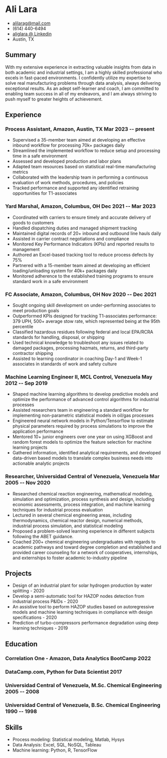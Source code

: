 <!-- The (first) h1 will be used as the <title> of the HTML page -->
# Ali Lara

<!-- The unordered list immediately after the h1 will be formatted on a single
line. It is intended to be used for contact details -->
- <alilarag@mail.com>
- (614) 440-6494
- [aliglara @ Linkedin](https://www.linkedin.com/in/aliglara)
- Austin, TX

## Summary
<!-- The paragraph after the h1 and ul and before the first h2 is optional. It
is intended to be used for a short summary. -->
With my extensive experience in extracting valuable insights from data in both academic and industrial settings, I am a highly skilled professional who excels in fast-paced environments. I confidently utilize my expertise to solve real manufacturing problems through data analysis, always delivering exceptional results. As an adept self-learner and coach, I am committed to enabling team success in all of my endeavors, and I am always striving to push myself to greater heights of achievement.

## Experience

<!-- You have to wrap the "left" and "right" half of these headings in spans by
hand -->
### <span>Process Assistant, Amazon, Austin, TX</span> <span>Mar 2023 -- present</span>

- Supervised a 35-member team aimed at developing an effective inbound workflow for processing 70k+ packages daily
- Streamlined the implemented workflow to reduce setup and processing time in a safe environment
- Assessed and developed production and labor plans
- Adapted team resources based on statistical real-time manufacturing metrics
- Collaborated with the leadership team in performing a continuous evaluation of work methods, procedures, and policies
- Tracked performance and supported any identified retraining opportunities for T1-associates

### <span>Yard Marshal, Amazon, Columbus, OH</span> <span>Dec 2021 -- Mar 2023</span>

- Coordinated with carriers to ensure timely and accurate delivery of goods to customers
- Handled dispatching duties and managed shipment tracking
- Maintained digital records of 20+ inbound and outbound line hauls daily
- Assisted in carrier contract negotiations and compliance
- Monitored Key Performance Indicators (KPIs) and reported results to management
- Authored an Excel-based tracking tool to reduce process defects by 75%
- Partnered with a 15-member team aimed at developing an efficient loading/unloading system for 40k+ packages daily
- Monitored adherence to the established training programs to ensure standard work in a safe environment

### <span>FC Associate, Amazon, Columbus, OH</span> <span>Nov 2020 -- Dec 2021</span>

- Sought ongoing skill development on under-performing associates to meet production goals
- Outperformed KPIs designed for tracking T1-associates performance: 379 UPH, 500+ average stow rate, which represented being at the 95th percentile
- Classified hazardous residues following federal and local EPA/RCRA standards for handling, disposal, or shipping
- Used technical knowledge to troubleshoot any issues related to damaged packages, processing hazmats, returns, and third-party contractor shipping
- Assisted to learning coordinator in coaching Day-1 and Week-1 associates in standards of work and safety culture

### <span>Machine Learning Engineer II, MCL Control, Venezuela</span> <span>May 2012 -- Sep 2019</span>

<!-- Global movement of free coding clubs for young people. -->

- Shaped machine learning algorithms to develop predictive models and optimize the performance of advanced control algorithms for industrial processes
- Assisted researchers team in engineering a standard workflow for implementing non-parametric statistical models in oil/gas processes
- Engineered neural network models in Python/Tensorflow to estimate physical parameters required by process simulations to improve the application performance
- Mentored 10+ junior engineers over one year on using XGBoost and random forest models to optimize the feature selection for machine learning projects
- Gathered information, identified analytical requirements, and developed data-driven based models to translate complex business needs into actionable analytic projects

### <span>Researcher, Universidad Central of Venezuela, Venezuela</span> <span>Mar 2005 -- Nov 2020</span>

- Researched chemical reaction engineering, mathematical modeling, simulation and optimization, process synthesis and design, including economic assessments, process integration, and machine learning techniques for industrial process evaluation
- Lectured in several chemical engineering areas, including thermodynamics, chemical reactor design, numerical methods, industrial process simulation, and statistical modeling
- Proposed a problem-solved learning experience in different subjects following the ABET guidance.
- Coached 200+ chemical engineering undergraduates with regards to academic pathways and toward degree completion and established and provided career counseling for a network of cooperatives, internships, and externships to foster academic to-industry pipeline

## Projects

- Design of an industrial plant for solar hydrogen production by water splitting - 2020
- Develop a semi-automatic tool for HAZOP nodes detection from industrial process P&IDs - 2020
- An assistive tool to perform HAZOP studies based on autoregressive models and machine learning techniques in compliance with design specifications - 2020
- Prediction of turbo-compressors performance degradation using deep learning techniques - 2019

## Education

### <span>Correlation One - Amazon, Data Analytics BootCamp</span> <span>2022</span>

### <span>DataCamp.com, Python for Data Scientist</span> <span>2017</span>

### <span>Universidad Central of Venezuela, M.Sc. Chemical Engineering</span> <span>2005 -- 2008</span>

### <span>Universidad Central of Venezuela, B.Sc. Chemical Engineering</span> <span>1990 -- 1998</span>

<!-- - GPA 4.0
  - DB1101 - Basic SQL
  - CS2011 - Java Introduction -->

## Skills

- Process modeling: Statistical modeling, Matlab, Hysys
- Data Analysis: Excel, SQL, NoSQL, Tableau
- Machine learning: Python, R, TensorFlow
